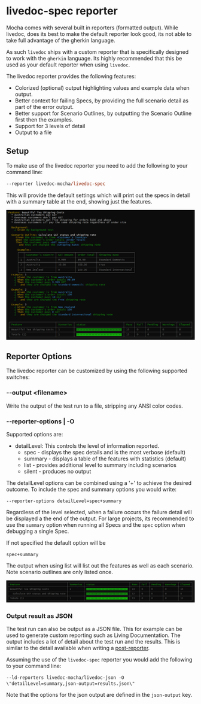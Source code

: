 # livedoc-spec reporter
Mocha comes with several built in reporters (formatted output). While livedoc, does its best to make the default reporter look good, its not able to take full advantage of the gherkin language.

As such `livedoc` ships with a custom reporter that is specifically designed to work with the `gherkin` language. Its highly recommended that this be used as your default reporter when using `livedoc`.

The livedoc reporter provides the following features:
* Colorized (optional) output highlighting values and example data when output.
* Better context for failing Specs, by providing the full scenario detail as part of the error output.
* Better support for Scenario Outlines, by outputting the Scenario Outline first then the examples.
* Support for 3 levels of detail
* Output to a file

## Setup
To make use of the livedoc reporter you need to add the following to your command line:

```ps
--reporter livedoc-mocha/livedoc-spec
```
This will provide the default settings which will print out the specs in detail with a summary table at the end, showing just the features.

![livedoc-spec default](images/livedoc-spec-default.PNG)


## Reporter Options
The livedoc reporter can be customized by using the following supported switches:

### --output \<filename>
Write the output of the test run to a file, stripping any ANSI color codes.

### --reporter-options | -O
Supported options are:
* detailLevel: This controls the level of information reported.
    * spec - displays the spec details and is the most verbose (default)
    * summary - displays a table of the features with statistics (default)
    * list - provides additional level to summary including scenarios
    * silent - produces no output

The detailLevel options can be combined using a '+' to achieve the desired outcome. To include the spec and summary options you would write:
```
--reporter-options detailLevel=spec+summary
``` 
Regardless of the level selected, when a failure occurs the failure detail will be displayed a the end of the output. For large projects, its recommended to use the `summary` option when running all Specs and the `spec` option when debugging a single Spec.

If not specified the default option will be 
```
spec+summary
```
The output when using list will list out the features as well as each scenario. Note scenario outlines are only listed once.

![livedoc-spec list](images/livedoc-spec-list.PNG)

### Output result as JSON
The test run can also be output as a JSON file. This for example can be used to generate custom reporting such as Living Documentation. The output includes a lot of detail about the test run and the results. This is similar to the detail available when writing a [post-reporter](Post-Reporters.md).

Assuming the use of the `livedoc-spec` reporter you would add the following to your command line:

```
--ld-reporters livedoc-mocha/livedoc-json -O \"detailLevel=summary,json-output=results.json\"
```

Note that the options for the json output are defined in the `json-output` key.


